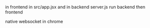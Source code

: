 in frontend in src/app.jsx and in backend server.js
run backend then frontend


native websocket in chrome
